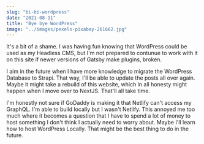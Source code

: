 ```yaml
---
slug: "bi-bi-wordpress"
date: "2021-08-11"
title: "Bye bye WordPress"
image: "../images/pexels-pixabay-261662.jpg"
---
```

It's a bit of a shame. I was having fun knowing that WordPress could be used as my Headless CMS, but I'm not prepared to contunue to work with it on this site if newer versions of Gatsby make plugins, broken. 

I aim in the future when I have more knowledge to migrate the WordPress Database to Strapi. That way, I'll be able to update the posts all over again. Maybe it might take a rebuild of this website, which in all honesty might happen when I move over to NextJS. That'll all take time. 

I'm honestly not sure if GoDaddy is making it that Netlify can't access my GraphQL. I'm able to build locally but I wasn't Netlify. This annoyed me too much where it becomes a question that I have to spend a lot of money to host something I don't think I actually need to worry about. Maybe I'll learn how to host WordPress Locally. That might be the best thing to do in the future. 